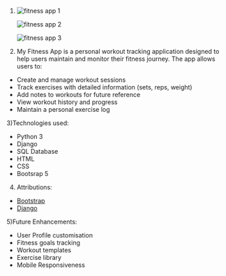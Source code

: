 1) ![fitness app 1](https://github.com/user-attachments/assets/27611797-120d-4db1-9829-124c6578cd01)

   ![fitness app 2](https://github.com/user-attachments/assets/8d14ccbb-ce48-48e9-87de-d4132958ed59)

   ![fitness app 3](https://github.com/user-attachments/assets/b1487ee2-11a9-4f8f-8ce7-44cc826c9f4b)

2) My Fitness App is a personal workout tracking application designed to help users maintain and monitor their fitness journey. The app allows users to:
- Create and manage workout sessions
- Track exercises with detailed information (sets, reps, weight)
- Add notes to workouts for future reference
- View workout history and progress
- Maintain a personal exercise log

3)Technologies used:
- Python 3
- Django
- SQL Database
- HTML
- CSS
- Bootsrap 5

4) Attributions:
- [Bootstrap](https://getbootstrap.com/)
- [Django](https://www.djangoproject.com/)

5)Future Enhancements:
- User Profile customisation
- Fitness goals tracking
- Workout templates
- Exercise library
- Mobile Responsiveness
